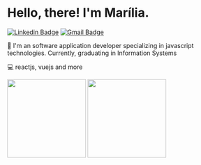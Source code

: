# Hello, there! I'm Marília. 

[![Linkedin Badge](https://img.shields.io/badge/-Marília%20Câmara-6633cc?style=flat-square&logo=Linkedin&logoColor=white&link=https://www.linkedin.com/in/mariliacamara/)](https://www.linkedin.com/in/mariliacamara/) 
[![Gmail Badge](https://img.shields.io/badge/-mariliacamara.dev@gmail.com-6633cc?style=flat-square&logo=Gmail&logoColor=white&link=mailto:mariliacamara.dev@gmail.com)](mailto:mariliacamara.dev@gmail.com)


🚀 I'm an software application developer specializing in javascript technologies. Currently, graduating in Information Systems

💻 reactjs, vuejs and more

<img height="180em" src="https://github-readme-stats.vercel.app/api?username=mariliacamara&count_private=true&show_icons=true&bg_color=30,000,000&border_color=000&title_color=fff&text_color=fff&icon_color=fff"/> <img height="180em" src="https://github-readme-stats-eight-theta.vercel.app/api/top-langs/?username=mariliacamara&layout=compact&langs_count=8&include_all_commits=true&count_private=true&bg_color=30,000,000&title_color=fff&text_color=fff&icon_color=fff&border_color=000">

